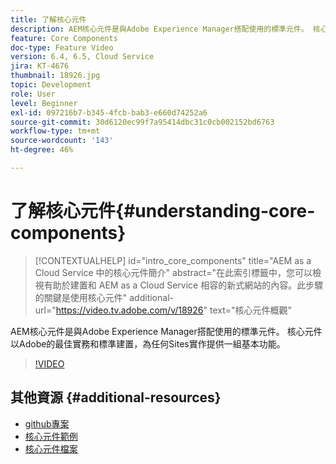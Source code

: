 ```yaml
---
title: 了解核心元件
description: AEM核心元件是與Adobe Experience Manager搭配使用的標準元件。 核心元件以Adobe的最佳實務和標準建置，為任何Sites實作提供一組基本功能。
feature: Core Components
doc-type: Feature Video
version: 6.4, 6.5, Cloud Service
jira: KT-4676
thumbnail: 18926.jpg
topic: Development
role: User
level: Beginner
exl-id: 097216b7-b345-4fcb-bab3-e660d74252a6
source-git-commit: 30d6120ec99f7a95414dbc31c0cb002152bd6763
workflow-type: tm+mt
source-wordcount: '143'
ht-degree: 46%

---
```


# 了解核心元件{#understanding-core-components}

>[!CONTEXTUALHELP]
>id="intro_core_components"
>title="AEM as a Cloud Service 中的核心元件簡介"
>abstract="在此索引標籤中，您可以檢視有助於建置和 AEM as a Cloud Service 相容的新式網站的內容。此步驟的關鍵是使用核心元件"
>additional-url="https://video.tv.adobe.com/v/18926" text="核心元件概觀"

AEM核心元件是與Adobe Experience Manager搭配使用的標準元件。 核心元件以Adobe的最佳實務和標準建置，為任何Sites實作提供一組基本功能。

>[!VIDEO](https://video.tv.adobe.com/v/18926?quality=12&learn=on)

## 其他資源 {#additional-resources}

* [github專案](https://github.com/adobe/aem-core-wcm-components)
* [核心元件範例](https://www.aemcomponents.dev/)
* [核心元件檔案](https://experienceleague.adobe.com/docs/experience-manager-core-components/using/introduction.html)
